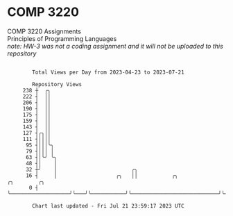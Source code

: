 # COMP 3220
COMP 3220 Assignments  
Principles of Programming Languages  
*note: HW-3 was not a coding assignment and it will not be uploaded to this repository*  

```

        Total Views per Day from 2023-04-23 to 2023-07-21

        Repository Views
     238 ┼  ╭╮
     222 ┤  ││
     206 ┤  ││
     190 ┤  ││
     175 ┤  ││
     159 ┤  ││
     143 ┤  ││
     127 ┤╭╮││
     111 ┤││││
      95 ┤│││╰╮
      79 ┤│││ │
      63 ┤│╰╯ ╰╮
      48 ┤│    │
      32 ┼╯    │                        ╭╮
      16 ┤     │                   ╭╮   ││           ╭╮                            ╭╮        ╭╮
       0 ┤     ╰───────────────────╯╰───╯╰───────────╯╰────────────────────────────╯╰────────╯╰────

        Chart last updated - Fri Jul 21 23:59:17 2023 UTC
        
```
